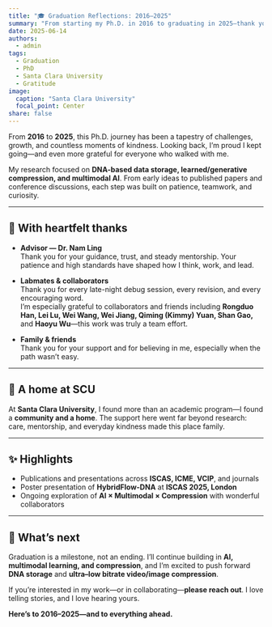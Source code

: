 ```yaml
---
title: "🎓 Graduation Reflections: 2016–2025"
summary: "From starting my Ph.D. in 2016 to graduating in 2025—thank you to everyone who made this journey possible. Special thanks to my advisor, Dr. Nam Ling, and to every labmate for your constant encouragement. At Santa Clara University, I found not only academic guidance but also a new home."
date: 2025-06-14
authors:
  - admin
tags:
  - Graduation
  - PhD
  - Santa Clara University
  - Gratitude
image:
  caption: "Santa Clara University"
  focal_point: Center
share: false
---
```


From **2016** to **2025**, this Ph.D. journey has been a tapestry of challenges, growth, and countless moments of kindness. Looking back, I’m proud I kept going—and even more grateful for everyone who walked with me.

My research focused on **DNA-based data storage, learned/generative compression, and multimodal AI**. From early ideas to published papers and conference discussions, each step was built on patience, teamwork, and curiosity.

---

## 🙏 With heartfelt thanks

- **Advisor — Dr. Nam Ling**  
  Thank you for your guidance, trust, and steady mentorship. Your patience and high standards have shaped how I think, work, and lead.

- **Labmates & collaborators**  
  Thank you for every late-night debug session, every revision, and every encouraging word.  
  I’m especially grateful to collaborators and friends including **Rongduo Han, Lei Lu, Wei Wang, Wei Jiang, Qiming (Kimmy) Yuan, Shan Gao,** and **Haoyu Wu**—this work was truly a team effort.

- **Family & friends**  
  Thank you for your support and for believing in me, especially when the path wasn’t easy.

---

## 🏫 A home at SCU

At **Santa Clara University**, I found more than an academic program—I found a **community and a home**. The support here went far beyond research: care, mentorship, and everyday kindness made this place family.

---

## ✨ Highlights

- Publications and presentations across **ISCAS, ICME, VCIP**, and journals  
- Poster presentation of **HybridFlow-DNA** at **ISCAS 2025, London**  
- Ongoing exploration of **AI × Multimodal × Compression** with wonderful collaborators

---

## 🚀 What’s next

Graduation is a milestone, not an ending. I’ll continue building in **AI, multimodal learning, and compression**, and I’m excited to push forward **DNA storage** and **ultra–low bitrate video/image compression**.

If you’re interested in my work—or in collaborating—**please reach out**. I love telling stories, and I love hearing yours.

**Here’s to 2016–2025—and to everything ahead.**
